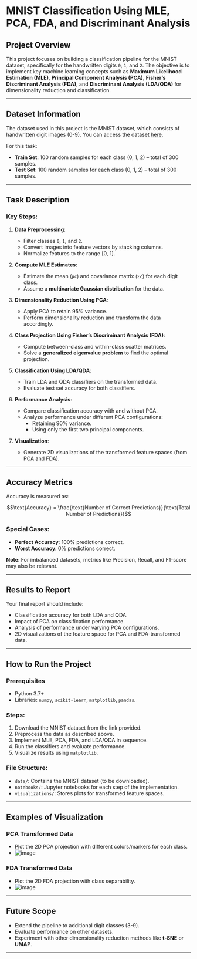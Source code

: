 # MNIST Classification Using MLE, PCA, FDA, and Discriminant Analysis

## Project Overview

This project focuses on building a classification pipeline for the MNIST dataset, specifically for the handwritten digits `0`, `1`, and `2`. The objective is to implement key machine learning concepts such as **Maximum Likelihood Estimation (MLE)**, **Principal Component Analysis (PCA)**, **Fisher’s Discriminant Analysis (FDA)**, and **Discriminant Analysis (LDA/QDA)** for dimensionality reduction and classification.

---

## Dataset Information

The dataset used in this project is the MNIST dataset, which consists of handwritten digit images (0-9). You can access the dataset [here](https://www.kaggle.com/datasets/hojjatk/mnist-dataset).

For this task:
- **Train Set**: 100 random samples for each class (0, 1, 2) – total of 300 samples.
- **Test Set**: 100 random samples for each class (0, 1, 2) – total of 300 samples.

---

## Task Description

### Key Steps:
1. **Data Preprocessing**:
   - Filter classes `0`, `1`, and `2`.
   - Convert images into feature vectors by stacking columns.
   - Normalize features to the range [0, 1].

2. **Compute MLE Estimates**:
   - Estimate the mean (`μc`) and covariance matrix (`Σc`) for each digit class.
   - Assume a **multivariate Gaussian distribution** for the data.

3. **Dimensionality Reduction Using PCA**:
   - Apply PCA to retain 95% variance.
   - Perform dimensionality reduction and transform the data accordingly.

4. **Class Projection Using Fisher’s Discriminant Analysis (FDA)**:
   - Compute between-class and within-class scatter matrices.
   - Solve a **generalized eigenvalue problem** to find the optimal projection.

5. **Classification Using LDA/QDA**:
   - Train LDA and QDA classifiers on the transformed data.
   - Evaluate test set accuracy for both classifiers.

6. **Performance Analysis**:
   - Compare classification accuracy with and without PCA.
   - Analyze performance under different PCA configurations:
     - Retaining 90% variance.
     - Using only the first two principal components.

7. **Visualization**:
   - Generate 2D visualizations of the transformed feature spaces (from PCA and FDA).

---

## Accuracy Metrics

Accuracy is measured as:

$$\text{Accuracy} = \frac{\text{Number of Correct Predictions}}{\text{Total Number of Predictions}}$$

### Special Cases:
- **Perfect Accuracy**: 100% predictions correct.
- **Worst Accuracy**: 0% predictions correct.

**Note**: For imbalanced datasets, metrics like Precision, Recall, and F1-score may also be relevant.

---

## Results to Report

Your final report should include:
- Classification accuracy for both LDA and QDA.
- Impact of PCA on classification performance.
- Analysis of performance under varying PCA configurations.
- 2D visualizations of the feature space for PCA and FDA-transformed data.

---

## How to Run the Project

### Prerequisites
- Python 3.7+
- Libraries: `numpy`, `scikit-learn`, `matplotlib`, `pandas`.

### Steps:
1. Download the MNIST dataset from the link provided.
2. Preprocess the data as described above.
3. Implement MLE, PCA, FDA, and LDA/QDA in sequence.
4. Run the classifiers and evaluate performance.
5. Visualize results using `matplotlib`.

### File Structure:
- `data/`: Contains the MNIST dataset (to be downloaded).
- `notebooks/`: Jupyter notebooks for each step of the implementation.
- `visualizations/`: Stores plots for transformed feature spaces.

---

## Examples of Visualization

### PCA Transformed Data
- Plot the 2D PCA projection with different colors/markers for each class.
- ![image](https://github.com/user-attachments/assets/97f799b7-60ce-47ad-a5b8-f090abe8a63f)


### FDA Transformed Data
- Plot the 2D FDA projection with class separability.
- ![image](https://github.com/user-attachments/assets/57d14eeb-c2bf-4954-add9-11a2862d0840)


---

## Future Scope

- Extend the pipeline to additional digit classes (3-9).
- Evaluate performance on other datasets.
- Experiment with other dimensionality reduction methods like **t-SNE** or **UMAP**.

---

